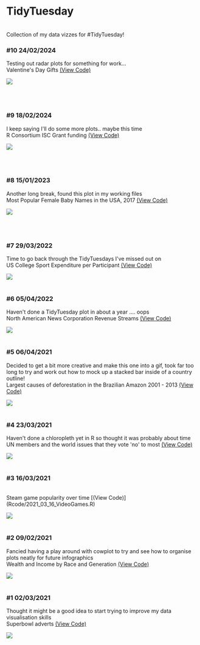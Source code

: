 # TidyTuesday
<br>
Collection of my data vizzes for #TidyTuesday!

<br>


### #10 24/02/2024

Testing out radar plots for something for work...
<br>
Valentine's Day Gifts [(View Code)](Rcode/2024_02_13_ValentinesConsumer.R)

![](plots/2024_02_13_ValentinesConsumer.png)

<br>
<br>


### #9 18/02/2024

I keep saying I'll do some more plots.. maybe this time
<br>
R Consortium ISC Grant funding [(View Code)](Rcode/2024_02_20_ISCGrant.R)

![](plots/2024_02_20_ISCGrant.png)

<br>
<br>

### #8 15/01/2023

Another long break, found this plot in my working files
<br>
Most Popular Female Baby Names in the USA, 2017 [(View Code)](Rcode/2022_03_22_BabyNames.R)

![](plots/2022_03_22_BabyNames.png)

<br>
<br>



### #7 29/03/2022

Time to go back through the TidyTuesdays I've missed out on
<br>
US College Sport Expenditure per Participant [(View Code)](Rcode/2022_03_29_CollegeSports.R)

![](plots/2022_03_29_CollegeSports.png)
<br>
<br>




### #6 05/04/2022

Haven't done a TidyTuesday plot in about a year .... oops
<br>
North American News Corporation Revenue Streams [(View Code)](Rcode/2022_04_05_NewsOrgs.R)

![](plots/2022_04_05_NewsCorps.png)
<br>
<br>



### #5 06/04/2021

Decided to get a bit more creative and make this one into a gif, took far too long to try and work out how to mock up a stacked bar inside of a country outline!
<br>
Largest causes of deforestation in the Brazilian Amazon 2001 - 2013 [(View Code)](Rcode/2021_04_06_GlobalDeforestation.R)

![](plots/2021_04_06_GlobalDeforestation.gif)
<br>
<br>

### #4 23/03/2021

Haven't done a chloropleth yet in R so thought it was probably about time
<br>
UN members and the world issues that they vote 'no' to most [(View Code)](Rcode/2021_03_23_UNVotes.R)

![](plots/2021_03_23_UNVotes.png)
<br>
<br>

### #3 16/03/2021

<br>
Steam game popularity over time [(View Code)](Rcode/2021_03_16_VideoGames.R)

![](plots/2021_03_16_SteamGames.png)
<br>
<br>

### #2 09/02/2021

Fancied having a play around with cowplot to try and see how to organise plots neatly for future infographics
<br>
Wealth and Income by Race and Generation [(View Code)](Rcode/2021_02_09_WealthAndIncome.R)

![](plots/2021_02_09_WealthAndIncome.png)
<br>
<br>

### #1 02/03/2021

Thought it might be a good idea to start trying to improve my data visualisation skills
<br>
Superbowl adverts [(View Code)](Rcode/2021_03_02_NFLAdverts.R)

![](plots/2021_03_02_NFLAdverts.png)
